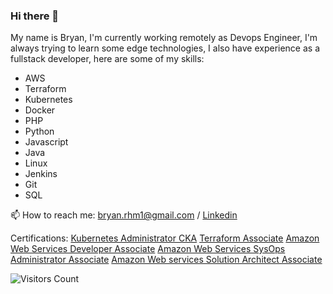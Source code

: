 ### Hi there 👋

My name is Bryan, I'm currently working remotely as Devops Engineer, I'm always trying to learn some edge technologies, I also have experience as a fullstack developer, here are some of my skills:

- AWS
- Terraform
- Kubernetes
- Docker
- PHP
- Python
- Javascript
- Java
- Linux
- Jenkins
- Git
- SQL

📫 How to reach me: bryan.rhm1@gmail.com / [Linkedin](https://www.linkedin.com/in/bryan-recinos-16a481159/)

Certifications:
[Kubernetes Administrator CKA](images/cka.png)
[Terraform Associate](images/terraform.png)
[Amazon Web Services Developer Associate](images/aws-developer.png)
[Amazon Web Services SysOps Administrator Associate](images/aws-sysops.png)
[Amazon Web services Solution Architect Associate](images/aws-architect.png)



![Visitors Count](https://profile-counter.glitch.me/bryan-rhm/count.svg)
